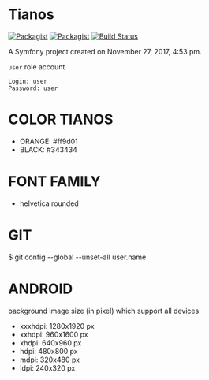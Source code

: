 Tianos
======


[![Packagist](https://img.shields.io/packagist/v/yii2-starter-kit/yii2-starter-kit.svg)](https://packagist.org/packages/yii2-starter-kit/yii2-starter-kit)
[![Packagist](https://img.shields.io/packagist/dt/yii2-starter-kit/yii2-starter-kit.svg)](https://packagist.org/packages/yii2-starter-kit/yii2-starter-kit)
[![Build Status](https://travis-ci.org/yii2-starter-kit/yii2-starter-kit.svg?branch=master)](https://travis-ci.org/yii2-starter-kit/yii2-starter-kit)


A Symfony project created on November 27, 2017, 4:53 pm.



`user` role account
```
Login: user
Password: user
```



COLOR TIANOS
==============

* ORANGE: #ff9d01
* BLACK: #343434 


FONT FAMILY
==============

* helvetica rounded


GIT
====
$ git config --global --unset-all user.name


ANDROID
=========

background image size (in pixel) which support all devices


* xxxhdpi: 1280x1920 px
* xxhdpi: 960x1600 px
* xhdpi: 640x960 px
* hdpi: 480x800 px
* mdpi: 320x480 px
* ldpi: 240x320 px
